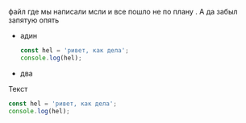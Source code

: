 файл где мы написали мсли и все пошло не по плану . А да забыл запятую опять

- адин
  ```javascript
  const hel = 'ривет, как дела';
  console.log(hel);
  ```
- два

Текст

```javascript
const hel = 'ривет, как дела';
console.log(hel);
```
